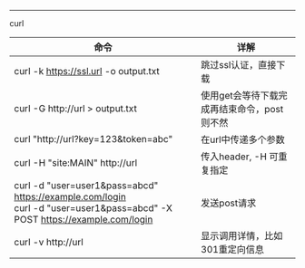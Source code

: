 



----

curl

| 命令                                                         | 详解                                        |
| ------------------------------------------------------------ | ------------------------------------------- |
| curl -k https://ssl.url -o output.txt                        | 跳过ssl认证，直接下载                       |
| curl -G http://url > output.txt                              | 使用get会等待下载完成再结束命令，post则不然 |
| curl "http://url?key=123&token=abc"                          | 在url中传递多个参数                         |
| curl -H "site:MAIN" http://url                               | 传入header, -H 可重复指定                   |
| curl -d "user=user1&pass=abcd" https://example.com/login<br />curl -d "user=user1&pass=abcd" -X POST https://example.com/login | 发送post请求                                |
| curl -v http://url                                           | 显示调用详情，比如301重定向信息             |

